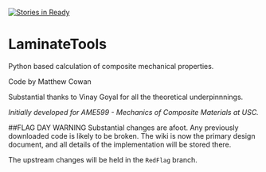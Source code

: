 [![Stories in Ready](https://badge.waffle.io/mattljc/LaminateTools.png?label=ready&title=Ready)](https://waffle.io/mattljc/LaminateTools)
# LaminateTools
Python based calculation of composite mechanical properties.

Code by Matthew Cowan

Substantial thanks to Vinay Goyal for all the theoretical underpinnnings.

*Initially developed for _AME599 - Mechanics of Composite Materials_ at USC.* 

##FLAG DAY WARNING
Substantial changes are afoot. Any previously downloaded code is likely to be broken. The wiki is now the primary design document, and all details of the implementation will be stored there.

The upstream changes will be held in the `RedFlag` branch. 
